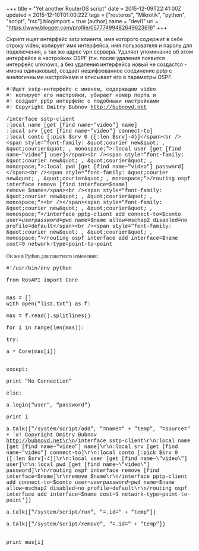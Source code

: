 +++
title = "Yet another RouterOS script"
date = 2015-12-09T22:41:00Z
updated = 2015-12-10T01:00:22Z
tags = ["routeros", "Mikrotik", "python", "script", "rsc"]
blogimport = true 
[author]
	name = "devi1"
	uri = "https://www.blogger.com/profile/05777499482649623616"
+++

Скрипт ищет интерфейс sstp клиента, имя которого содержит в себе строку video, копирует имя интерфейса, имя пользователя и пароль для подключения, а так же адрес vpn сервера. Удаляет упоминание об этом интерфейсе в настройках OSPF (т.к. после удаления появится интерфейс unknown, а без удаления интерфейса новый не создастся - имена одинаковые), создает нешифрованное соединение pptp с аналогичными настройками и вписывает его в параметры OSPF.<br /><br /><span style="font-family: &quot;courier new&quot; , &quot;courier&quot; , monospace;">#!Ищет sstp-интерфейс с именем, содержащим video</span><br /><span style="font-family: &quot;courier new&quot; , &quot;courier&quot; , monospace;">#! копирует его настройки, убирает номер порта и</span><br /><span style="font-family: &quot;courier new&quot; , &quot;courier&quot; , monospace;">#! создает pptp интерфейс с подобными настройками</span><br /><span style="font-family: &quot;courier new&quot; , &quot;courier&quot; , monospace;">#! Copyright Dmitry Bubnov http://bubnovd.net</span><br /><span style="font-family: &quot;courier new&quot; , &quot;courier&quot; , monospace;"><br /></span><span style="font-family: &quot;courier new&quot; , &quot;courier&quot; , monospace;">/interface sstp-client</span><br /><span style="font-family: &quot;courier new&quot; , &quot;courier&quot; , monospace;">:local name [get [find name~"video"] name]</span><br /><span style="font-family: &quot;courier new&quot; , &quot;courier&quot; , monospace;">:local srv [get [find name~"video"] connect-to]</span><br /><span style="font-family: &quot;courier new&quot; , &quot;courier&quot; , monospace;">:local conto [:pick $srv 0 ([:len $srv]-4)]</span><br /><span style="font-family: &quot;courier new&quot; , &quot;courier&quot; , monospace;">:local user [get [find name~"video"] user]</span><br /><span style="font-family: &quot;courier new&quot; , &quot;courier&quot; , monospace;">:local pwd [get [find name~"video"] password]</span><br /><span style="font-family: &quot;courier new&quot; , &quot;courier&quot; , monospace;">/routing ospf interface remove [find interface=$name]</span><br /><span style="font-family: &quot;courier new&quot; , &quot;courier&quot; , monospace;">remove $name</span><br /><span style="font-family: &quot;courier new&quot; , &quot;courier&quot; , monospace;"><br /></span><span style="font-family: &quot;courier new&quot; , &quot;courier&quot; , monospace;">/interface pptp-client add connect-to=$conto user=$user password=$pwd name=$name allow=mschap2 disabled=no profile=default</span><br /><span style="font-family: &quot;courier new&quot; , &quot;courier&quot; , monospace;">/routing ospf interface add interface=$name cost=9 network-type=point-to-point&nbsp;</span><br /><span style="font-family: &quot;courier new&quot; , &quot;courier&quot; , monospace;"></span><br /><a name='more'></a><span style="font-family: &quot;courier new&quot; , &quot;courier&quot; , monospace;"><span style="font-family: &quot;georgia&quot; , &quot;times new roman&quot; , serif;">Он же в Python для пакетного изменения:</span></span><br /><span style="font-family: &quot;courier new&quot; , &quot;courier&quot; , monospace;"><br /></span><span style="font-family: &quot;courier new&quot; , &quot;courier&quot; , monospace;">#!/usr/bin/env python</span><br /><span style="font-family: &quot;courier new&quot; , &quot;courier&quot; , monospace;"><br /></span><span style="font-family: &quot;courier new&quot; , &quot;courier&quot; , monospace;">from RosAPI import Core</span><br /><span style="font-family: &quot;courier new&quot; , &quot;courier&quot; , monospace;"><br /></span><span style="font-family: &quot;courier new&quot; , &quot;courier&quot; , monospace;"><br /></span><span style="font-family: &quot;courier new&quot; , &quot;courier&quot; , monospace;">mas = []</span><br /><span style="font-family: &quot;courier new&quot; , &quot;courier&quot; , monospace;">with open("list.txt") as f:</span><br /><span style="font-family: &quot;courier new&quot; , &quot;courier&quot; , monospace;"><span class="Apple-tab-span" style="white-space: pre;"> </span>mas = f.read().splitlines()</span><br /><span style="font-family: &quot;courier new&quot; , &quot;courier&quot; , monospace;"><br /></span><span style="font-family: &quot;courier new&quot; , &quot;courier&quot; , monospace;">for i in range(len(mas)):</span><br /><span style="font-family: &quot;courier new&quot; , &quot;courier&quot; , monospace;"><span class="Apple-tab-span" style="white-space: pre;"> </span>try:</span><br /><span style="font-family: &quot;courier new&quot; , &quot;courier&quot; , monospace;"><span class="Apple-tab-span" style="white-space: pre;">  </span>a = Core(mas[i])</span><br /><span style="font-family: &quot;courier new&quot; , &quot;courier&quot; , monospace;"><br /></span><span style="font-family: &quot;courier new&quot; , &quot;courier&quot; , monospace;"><span class="Apple-tab-span" style="white-space: pre;"> </span>except:</span><br /><span style="font-family: &quot;courier new&quot; , &quot;courier&quot; , monospace;"><span class="Apple-tab-span" style="white-space: pre;">  </span>print "No Connection"</span><br /><span style="font-family: &quot;courier new&quot; , &quot;courier&quot; , monospace;"><span class="Apple-tab-span" style="white-space: pre;"> </span>else:</span><br /><span style="font-family: &quot;courier new&quot; , &quot;courier&quot; , monospace;"><span class="Apple-tab-span" style="white-space: pre;">  </span>a.login("user", "password")</span><br /><span style="font-family: &quot;courier new&quot; , &quot;courier&quot; , monospace;"><span class="Apple-tab-span" style="white-space: pre;">  </span>print i</span><br /><span style="font-family: &quot;courier new&quot; , &quot;courier&quot; , monospace;"><span class="Apple-tab-span" style="white-space: pre;">  </span>a.talk(["/system/script/add", "=name=" + "temp", "=source=" + '</span><span style="font-family: 'courier new', courier, monospace;">#! Copyright Dmitry Bubnov http://bubnovd.net\r\n</span><span style="font-family: 'courier new', courier, monospace;">/interface sstp-client\r\n:local name [get [find name~\"video\"] name]\r\n:local srv [get [find name~\"video\"] connect-to]\r\n:local conto [:pick $srv 0 ([:len $srv]-4)]\r\n:local user [get [find name~\"video\"] user]\r\n:local pwd [get [find name~\"video\"] password]\r\n/routing ospf interface remove [find interface=$name]\r\nremove $name\r\n/interface pptp-client add connect-to=$conto user=$user password=$pwd name=$name allow=mschap2 disabled=no profile=default\r\n/routing ospf interface add interface=$name cost=9 network-type=point-to-point'])</span><br /><span style="font-family: &quot;courier new&quot; , &quot;courier&quot; , monospace;"><span class="Apple-tab-span" style="white-space: pre;">  </span>a.talk(["/system/script/run", "=.id=" + "temp"])</span><br /><span style="font-family: &quot;courier new&quot; , &quot;courier&quot; , monospace;"><span class="Apple-tab-span" style="white-space: pre;">  </span>a.talk(["/system/script/remove", "=.id=" + "temp"])</span><br /><span style="font-family: &quot;courier new&quot; , &quot;courier&quot; , monospace;"></span><br /><span style="font-family: &quot;courier new&quot; , &quot;courier&quot; , monospace;"><span class="Apple-tab-span" style="white-space: pre;">  </span>print mas[i] &nbsp;</span><br /><div><br /></div><span style="font-family: &quot;courier new&quot; , &quot;courier&quot; , monospace;"><br /></span>
